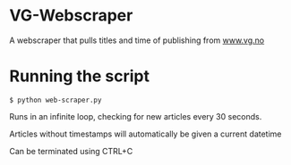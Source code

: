 # VG-Webscraper
A webscraper that pulls titles and time of publishing from www.vg.no

# Running the script
    $ python web-scraper.py

Runs in an infinite loop, checking for new articles every 30 seconds.

Articles without timestamps will automatically be given a current datetime

Can be terminated using CTRL+C




